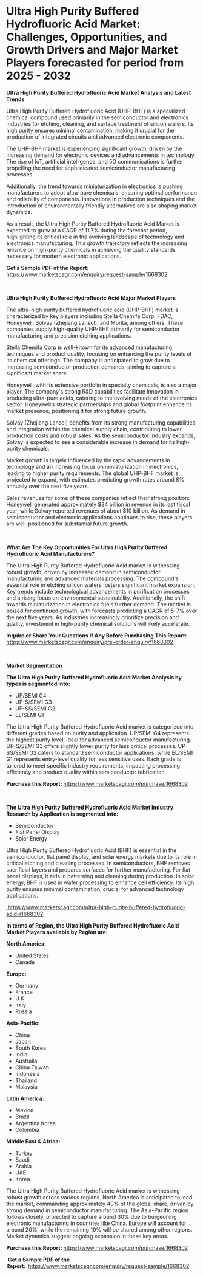 <p><h1>Ultra High Purity Buffered Hydrofluoric Acid Market: Challenges, Opportunities, and Growth Drivers and Major Market Players forecasted for period from 2025 - 2032</h1></p><p><strong>Ultra High Purity Buffered Hydrofluoric Acid Market Analysis and Latest Trends</strong></p>
<p><p>Ultra High Purity Buffered Hydrofluoric Acid (UHP-BHF) is a specialized chemical compound used primarily in the semiconductor and electronics industries for etching, cleaning, and surface treatment of silicon wafers. Its high purity ensures minimal contamination, making it crucial for the production of integrated circuits and advanced electronic components.</p><p>The UHP-BHF market is experiencing significant growth, driven by the increasing demand for electronic devices and advancements in technology. The rise of IoT, artificial intelligence, and 5G communications is further propelling the need for sophisticated semiconductor manufacturing processes. </p><p>Additionally, the trend towards miniaturization in electronics is pushing manufacturers to adopt ultra-pure chemicals, ensuring optimal performance and reliability of components. Innovations in production techniques and the introduction of environmentally friendly alternatives are also shaping market dynamics. </p><p>As a result, the Ultra High Purity Buffered Hydrofluoric Acid Market is expected to grow at a CAGR of 11.7% during the forecast period, highlighting its critical role in the evolving landscape of technology and electronics manufacturing. This growth trajectory reflects the increasing reliance on high-purity chemicals in achieving the quality standards necessary for modern electronic applications.</p></p>
<p><strong>Get a Sample PDF of the Report:&nbsp;</strong> <a href="https://www.marketscagr.com/enquiry/request-sample/1668302?utm_campaign=2529&utm_medium=2&utm_source=Github&utm_content=ia&utm_term=19042025&utm_id=ultra-high-purity-buffered-hydrofluoric-acid">https://www.marketscagr.com/enquiry/request-sample/1668302</a></p>
<p>&nbsp;</p>
<p><strong>Ultra High Purity Buffered Hydrofluoric Acid Major Market Players</strong></p>
<p><p>The ultra-high purity buffered hydrofluoric acid (UHP-BHF) market is characterized by key players including Stella Chemifa Corp, FDAC, Honeywell, Solvay (Zhejiang Lansol), and Morita, among others. These companies supply high-quality UHP-BHF primarily for semiconductor manufacturing and precision etching applications.</p><p>Stella Chemifa Corp is well-known for its advanced manufacturing techniques and product quality, focusing on enhancing the purity levels of its chemical offerings. The company is anticipated to grow due to increasing semiconductor production demands, aiming to capture a significant market share. </p><p>Honeywell, with its extensive portfolio in specialty chemicals, is also a major player. The company's strong R&D capabilities facilitate innovation in producing ultra-pure acids, catering to the evolving needs of the electronics sector. Honeywell’s strategic partnerships and global footprint enhance its market presence, positioning it for strong future growth.</p><p>Solvay (Zhejiang Lansol) benefits from its strong manufacturing capabilities and integration within the chemical supply chain, contributing to lower production costs and robust sales. As the semiconductor industry expands, Solvay is expected to see a considerable increase in demand for its high-purity chemicals.</p><p>Market growth is largely influenced by the rapid advancements in technology and an increasing focus on miniaturization in electronics, leading to higher purity requirements. The global UHP-BHF market is projected to expand, with estimates predicting growth rates around 8% annually over the next five years.</p><p>Sales revenues for some of these companies reflect their strong position: Honeywell generated approximately $34 billion in revenue in its last fiscal year, while Solvay reported revenues of about $10 billion. As demand in semiconductor and electronic applications continues to rise, these players are well-positioned for substantial future growth.</p></p>
<p>&nbsp;</p>
<p><strong>What Are The Key Opportunities For Ultra High Purity Buffered Hydrofluoric Acid Manufacturers?</strong></p>
<p><p>The Ultra High Purity Buffered Hydrofluoric Acid market is witnessing robust growth, driven by increased demand in semiconductor manufacturing and advanced materials processing. The compound's essential role in etching silicon wafers fosters significant market expansion. Key trends include technological advancements in purification processes and a rising focus on environmental sustainability. Additionally, the shift towards miniaturization in electronics fuels further demand. The market is poised for continued growth, with forecasts predicting a CAGR of 5-7% over the next five years. As industries increasingly prioritize precision and quality, investment in high-purity chemical solutions will likely accelerate.</p></p>
<p><strong>Inquire or Share Your Questions If Any Before Purchasing This Report:</strong> <a href="https://www.marketscagr.com/enquiry/pre-order-enquiry/1668302?utm_campaign=2529&utm_medium=2&utm_source=Github&utm_content=ia&utm_term=19042025&utm_id=ultra-high-purity-buffered-hydrofluoric-acid">https://www.marketscagr.com/enquiry/pre-order-enquiry/1668302</a></p>
<p>&nbsp;</p>
<p><strong>Market Segmentation</strong></p>
<p><strong>The Ultra High Purity Buffered Hydrofluoric Acid Market Analysis by types is segmented into:</strong></p>
<p><ul><li>UP/SEMI G4</li><li>UP-S/SEMI G3</li><li>UP-SS/SEMI G2</li><li>EL/SEMI G1</li></ul></p>
<p><p>The Ultra High Purity Buffered Hydrofluoric Acid market is categorized into different grades based on purity and application. UP/SEMI G4 represents the highest purity level, ideal for advanced semiconductor manufacturing. UP-S/SEMI G3 offers slightly lower purity for less critical processes. UP-SS/SEMI G2 caters to standard semiconductor applications, while EL/SEMI G1 represents entry-level quality for less sensitive uses. Each grade is tailored to meet specific industry requirements, impacting processing efficiency and product quality within semiconductor fabrication.</p></p>
<p><strong>Purchase this Report:&nbsp;</strong><a href="https://www.marketscagr.com/purchase/1668302?utm_campaign=2529&utm_medium=2&utm_source=Github&utm_content=ia&utm_term=19042025&utm_id=ultra-high-purity-buffered-hydrofluoric-acid">https://www.marketscagr.com/purchase/1668302</a></p>
<p>&nbsp;</p>
<p><strong>The Ultra High Purity Buffered Hydrofluoric Acid Market Industry Research by Application is segmented into:</strong></p>
<p><ul><li>Semiconductor</li><li>Flat Panel Display</li><li>Solar Energy</li></ul></p>
<p><p>Ultra High Purity Buffered Hydrofluoric Acid (BHF) is essential in the semiconductor, flat panel display, and solar energy markets due to its role in critical etching and cleaning processes. In semiconductors, BHF removes sacrificial layers and prepares surfaces for further manufacturing. For flat panel displays, it aids in patterning and cleaning during production. In solar energy, BHF is used in wafer processing to enhance cell efficiency. Its high purity ensures minimal contamination, crucial for advanced technology applications.</p></p>
<p><a href="https://www.marketscagr.com/ultra-high-purity-buffered-hydrofluoric-acid-r1668302?utm_campaign=2529&utm_medium=2&utm_source=Github&utm_content=ia&utm_term=19042025&utm_id=ultra-high-purity-buffered-hydrofluoric-acid">&nbsp;https://www.marketscagr.com/ultra-high-purity-buffered-hydrofluoric-acid-r1668302</a></p>
<p><strong>In terms of Region, the Ultra High Purity Buffered Hydrofluoric Acid Market Players available by Region are:</strong></p>
<p>
    <p> <strong> North America: </strong>
        <ul>
            <li>United States</li>
            <li>Canada</li>
        </ul>
        </p> 
    <p> <strong> Europe: </strong>
        <ul>
            <li>Germany</li>
            <li>France</li>
            <li>U.K.</li>
            <li>Italy</li>
            <li>Russia</li>
        </ul>
        </p> 
    <p> <strong> Asia-Pacific: </strong>
        <ul>
            <li>China</li>
            <li>Japan</li>
            <li>South Korea</li>
            <li>India</li>
            <li>Australia</li>
            <li>China Taiwan</li>
            <li>Indonesia</li>
            <li>Thailand</li>
            <li>Malaysia</li>
        </ul>
        </p> 
    <p> <strong> Latin America: </strong>
        <ul>
            <li>Mexico</li>
            <li>Brazil</li>
            <li>Argentina Korea</li>
            <li>Colombia</li>
        </ul>
        </p> 
    <p> <strong> Middle East & Africa: </strong>
        <ul>
            <li>Turkey</li>
            <li>Saudi</li>
            <li>Arabia</li>
            <li>UAE</li>
            <li>Korea</li>
        </ul>
    </p>
    </p>
<p><p>The Ultra High Purity Buffered Hydrofluoric Acid market is witnessing robust growth across various regions. North America is anticipated to lead the market, commanding approximately 40% of the global share, driven by strong demand in semiconductor manufacturing. The Asia-Pacific region follows closely, projected to capture around 30% due to burgeoning electronic manufacturing in countries like China. Europe will account for around 20%, while the remaining 10% will be shared among other regions. Market dynamics suggest ongoing expansion in these key areas.</p></p>
<p><strong>Purchase this Report: </strong><a href="https://www.marketscagr.com/purchase/1668302?utm_campaign=2529&utm_medium=2&utm_source=Github&utm_content=ia&utm_term=19042025&utm_id=ultra-high-purity-buffered-hydrofluoric-acid">https://www.marketscagr.com/purchase/1668302</a></p>
<p>&nbsp;<strong>Get a Sample PDF of the Report:&nbsp;&nbsp;</strong><a href="https://www.marketscagr.com/enquiry/request-sample/1668302?utm_campaign=2529&utm_medium=2&utm_source=Github&utm_content=ia&utm_term=19042025&utm_id=ultra-high-purity-buffered-hydrofluoric-acid">https://www.marketscagr.com/enquiry/request-sample/1668302</a></p>
<p><strong></strong></p>
<p><p></p><p></p><p></p></p>